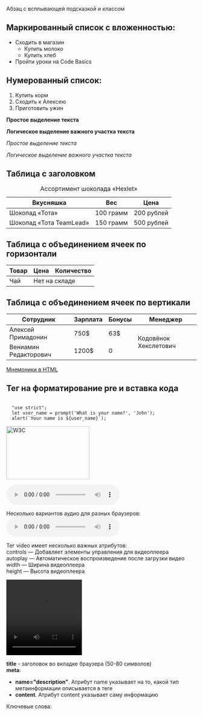 <p title="Всплывающая подсказка" class="lead"> Абзац с всплывающей подсказкой и классом </p>


## Маркированный список с вложенностью:
<ul>
  <li>Сходить в магазин
    <ul>
      <li>Купить молоко</li>
      <li>Купить хлеб</li>
    </ul>
  </li>
  <li>Пройти уроки на Code Basics </li>
</ul>

## Нумерованный список:
<ol>
  <li>Купить корм</li>
  <li>Сходить к Алексею</li>
  <li>Приготовить ужин</li>
</ol>

<p><b> Простое выделение текста </b></p>
<p><strong> Логическое выделение важного участка текста </strong></p>

<p><i> Простое выделение текста </i></p>
<p><em> Логическое выделение важного участка текста </em></p>


## Таблица с заголовком
<table>
  <caption>Ассортимент шоколада «Hexlet»</caption>
  <thead>
    <tr>
      <th>Вкусняшка</th>
      <th>Вес</th>
      <th>Цена</th>
    </tr>
  </thead>

  <tbody>
    <tr>
      <td>Шоколад «Тота»</td>
      <td>100 грамм</td>
      <td>200 рублей</td>
    </tr>
    <tr>
      <td>Шоколад «Тота TeamLead»</td>
      <td>150 грамм</td>
      <td>500 рублей</td>
    </tr>
  </tbody>
</table>

## Таблица с объединением ячеек по горизонтали
<table>
  <thead>
    <tr>
      <th>Товар</th>
      <th>Цена</th>
      <th>Количество</th>
    </tr>
  </thead>

  <tbody>
    <tr>
      <td>Чай</td>
      <td colspan="2">Нет на складе</td>
    </tr>
  </tbody>
</table>

## Таблица с объединением ячеек по вертикали
<table>
  <thead>
    <tr>
      <th>Сотрудник</th>
      <th>Зарплата</th>
      <th>Бонусы</th>
      <th>Менеджер</th>
    </tr>
  </thead>

  <tbody>
    <tr>
      <td>Алексей Примадонин</td>
      <td>750$</td>
      <td>63$</td>
      <td rowspan="2">Кодовёнок Хекслетович</td>
    </tr>
    <tr>
      <td>Вениамин Редакторович</td>
      <td>1200$</td>
      <td>0</td>
    </tr>
  </tbody>
</table>

<a href="https://ru.wikipedia.org/wiki/%D0%9C%D0%BD%D0%B5%D0%BC%D0%BE%D0%BD%D0%B8%D0%BA%D0%B8_%D0%B2_HTML#%D0%A4%D0%BE%D1%80%D0%BC%D1%8B_%D1%87%D0%B8%D1%81%D0%B5%D0%BB"> Мнемоники в HTML </a>

## Тег на форматирование pre и вставка кода
<pre><code> 
  "use strict";
  let user_name = prompt('What is your name?', 'John');
  alert(`Your name is ${user_name}`);
</code></pre>


<img src="https://www.w3.org/2008/site/images/logo-w3c-screen-lg.png" alt="W3C" width="220" height="140">


<audio src="путь_к_аудио-файлу" controls></audio>

Несколько вариантов аудио для разных браузеров:  
<audio controls>
  <source src="https://www.w3schools.com/html/horse.ogg">
  <source src="https://www.w3schools.com/html/horse.mp3">
</audio>

Тег video имеет несколько важных атрибутов:  
controls — Добавляет элементы управления для видеоплеера  
autoplay — Автоматическое воспроизведение после загрузки видео  
width — Ширина видеоплеера  
height — Высота видеоплеера  

<video width="200" height="200" controls>
    <source src="https://example.com/our-video.mp4" type="video/mp4">
    <source src="https://example.com/our-video.webm" type="video/webm">
    <source src="https://example.com/our-video.ogg" type="video/ogg">
</video>

<b>title</b> - заголовок во вкладке браузера (50-80 символов)  
<b>meta</b>: 
- <b>name="description"</b>. Атрибут name указывает на то, какой тип метаинформации описывается в теге  
- <b>content</b>. Атрибут content указывает саму информацию

<meta name="description" content="Бесплатные практические уроки по программированию для тех, кто начинает с нуля.">

Ключевые слова:  
<meta name="keywords" content="программирование, курсы, HTML, CSS">